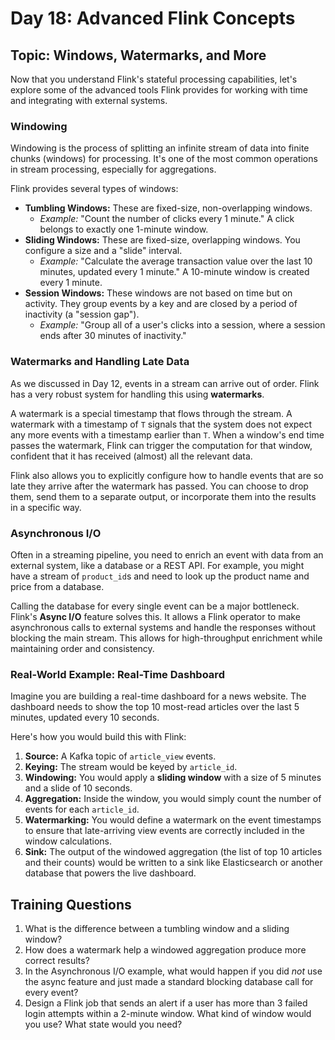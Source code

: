 # Day 18: Advanced Flink Concepts

## Topic: Windows, Watermarks, and More

Now that you understand Flink's stateful processing capabilities, let's explore some of the advanced tools Flink provides for working with time and integrating with external systems.

### Windowing

Windowing is the process of splitting an infinite stream of data into finite chunks (windows) for processing. It's one of the most common operations in stream processing, especially for aggregations.

Flink provides several types of windows:

*   **Tumbling Windows:** These are fixed-size, non-overlapping windows. 
    *   *Example:* "Count the number of clicks every 1 minute." A click belongs to exactly one 1-minute window.
*   **Sliding Windows:** These are fixed-size, overlapping windows. You configure a size and a "slide" interval.
    *   *Example:* "Calculate the average transaction value over the last 10 minutes, updated every 1 minute." A 10-minute window is created every 1 minute.
*   **Session Windows:** These windows are not based on time but on activity. They group events by a key and are closed by a period of inactivity (a "session gap").
    *   *Example:* "Group all of a user's clicks into a session, where a session ends after 30 minutes of inactivity."

### Watermarks and Handling Late Data

As we discussed in Day 12, events in a stream can arrive out of order. Flink has a very robust system for handling this using **watermarks**.

A watermark is a special timestamp that flows through the stream. A watermark with a timestamp of `T` signals that the system does not expect any more events with a timestamp earlier than `T`. When a window's end time passes the watermark, Flink can trigger the computation for that window, confident that it has received (almost) all the relevant data.

Flink also allows you to explicitly configure how to handle events that are so late they arrive after the watermark has passed. You can choose to drop them, send them to a separate output, or incorporate them into the results in a specific way.

### Asynchronous I/O

Often in a streaming pipeline, you need to enrich an event with data from an external system, like a database or a REST API. For example, you might have a stream of `product_id`s and need to look up the product name and price from a database.

Calling the database for every single event can be a major bottleneck. Flink's **Async I/O** feature solves this. It allows a Flink operator to make asynchronous calls to external systems and handle the responses without blocking the main stream. This allows for high-throughput enrichment while maintaining order and consistency.

### Real-World Example: Real-Time Dashboard

Imagine you are building a real-time dashboard for a news website. The dashboard needs to show the top 10 most-read articles over the last 5 minutes, updated every 10 seconds.

Here's how you would build this with Flink:

1.  **Source:** A Kafka topic of `article_view` events.
2.  **Keying:** The stream would be keyed by `article_id`.
3.  **Windowing:** You would apply a **sliding window** with a size of 5 minutes and a slide of 10 seconds.
4.  **Aggregation:** Inside the window, you would simply count the number of events for each `article_id`.
5.  **Watermarking:** You would define a watermark on the event timestamps to ensure that late-arriving view events are correctly included in the window calculations.
6.  **Sink:** The output of the windowed aggregation (the list of top 10 articles and their counts) would be written to a sink like Elasticsearch or another database that powers the live dashboard.

## Training Questions

1.  What is the difference between a tumbling window and a sliding window?
2.  How does a watermark help a windowed aggregation produce more correct results?
3.  In the Asynchronous I/O example, what would happen if you did *not* use the async feature and just made a standard blocking database call for every event?
4.  Design a Flink job that sends an alert if a user has more than 3 failed login attempts within a 2-minute window. What kind of window would you use? What state would you need?
